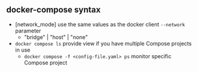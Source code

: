 


## docker-compose syntax
- [network_mode] use the same values as the docker client `--network` parameter
    - "bridge" | "host" | "none"
- `docker compose ls` provide view if you have multiple Compose projects in use
    - `docker compose -f <config-file.yaml> ps` monitor specific Compose project
